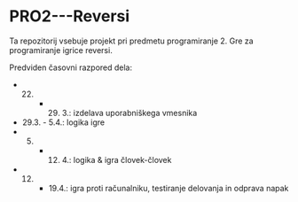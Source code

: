 # PRO2---Reversi


Ta repozitorij vsebuje projekt pri predmetu programiranje 2.
Gre za programiranje igrice reversi.

Predviden časovni razpored dela:

* 22. - 29. 3.: izdelava uporabniškega vmesnika
* 29.3. - 5.4.: logika igre
* 5. - 12. 4.: logika & igra človek-človek
* 12. - 19.4.: igra proti računalniku, testiranje delovanja in odprava napak


